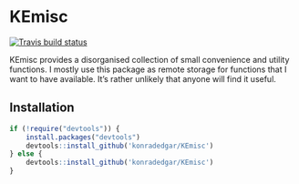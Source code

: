 <!-- README.md is generated from README.Rmd. Please edit that file -->
KEmisc
======

[![Travis build
status](https://travis-ci.org/konradedgar/Kmisc.svg?branch=master)](https://travis-ci.org/konradedgar/Kmisc)

KEmisc provides a disorganised collection of small convenience and
utility functions. I mostly use this package as remote storage for
functions that I want to have available. It’s rather unlikely that
anyone will find it useful.

Installation
------------

``` r
if (!require("devtools")) {
    install.packages("devtools")
    devtools::install_github('konradedgar/KEmisc')
} else {
    devtools::install_github('konradedgar/KEmisc')
}
```
